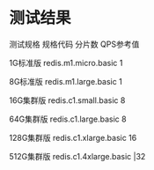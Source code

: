 # 测试结果

测试规格    规格代码 分片数 QPS参考值

1G标准版 redis.m1.micro.basic 1

8G标准版 redis.m1.large.basic  1

16G集群版 redis.c1.small.basic  8

64G集群版  redis.c1.large.basic  8

128G集群版  redis.c1.xlarge.basic  16

512G集群版  redis.c1.4xlarge.basic   |32

